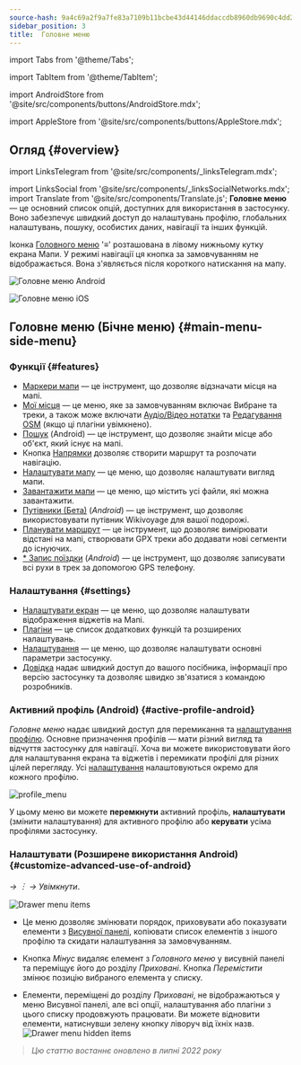 ```yaml
---
source-hash: 9a4c69a2f9a7fe83a7109b11bcbe43d44146ddaccdb8960db9690c4dd2a6f32a
sidebar_position: 3
title:  Головне меню
---
```


import Tabs from '@theme/Tabs';

import TabItem from '@theme/TabItem';

import AndroidStore from '@site/src/components/buttons/AndroidStore.mdx';

import AppleStore from '@site/src/components/buttons/AppleStore.mdx';
## Огляд {#overview}
import LinksTelegram from '@site/src/components/_linksTelegram.mdx';

import LinksSocial from '@site/src/components/_linksSocialNetworks.mdx';
import Translate from '@site/src/components/Translate.js';
**Головне меню** — це основний список опцій, доступних для використання в застосунку. Воно забезпечує швидкий доступ до налаштувань профілю, глобальних налаштувань, пошуку, особистих даних, навігації та інших функцій.

Іконка [Головного меню](../widgets/map-buttons.md#main-menu) '&#8801;' розташована в лівому нижньому кутку екрана Мапи. У режимі навігації ця кнопка за замовчуванням не відображається. Вона з'являється після короткого натискання на мапу.

<Tabs groupId="operating-systems">

<TabItem value="android" label="Android">

![Головне меню Android](@site/static/img/menu/main_menu_android.png)

</TabItem>

<TabItem value="ios" label="iOS">

![Головне меню iOS](@site/static/img/menu/main_menu_ios.png)

</TabItem>

</Tabs>


## Головне меню (Бічне меню) {#main-menu-side-menu}

### Функції {#features}

- [Маркери мапи](../personal/markers.md) — це інструмент, що дозволяє відзначати місця на мапі.
- [Мої місця](../personal/myplaces.md) — це меню, яке за замовчуванням включає Вибране та треки, а також може включати [Аудіо/Відео нотатки](../plugins/audio-video-notes.md) та [Редагування OSM](../plugins/osm-editing.md) (якщо ці плагіни увімкнено).
- [Пошук](../search/index.md) (Android) — це інструмент, що дозволяє знайти місце або об'єкт, який існує на мапі.
- Кнопка [Напрямки](../widgets/map-buttons.md#directions) дозволяє створити маршрут та розпочати навігацію.
- [Налаштувати мапу](../map/configure-map-menu.md) — це меню, що дозволяє налаштувати вигляд мапи.
- [Завантажити мапи](../start-with/download-maps.md) — це меню, що містить усі файли, які можна завантажити.
- [Путівники (Бета)](../plan-route/travel-guides.md) (*Android*) — це інструмент, що дозволяє використовувати путівник Wikivoyage для вашої подорожі.
- [Планувати маршрут](../plan-route/create-route.md) — це інструмент, що дозволяє вимірювати відстані на мапі, створювати GPX треки або додавати нові сегменти до існуючих.
- [* Запис поїздки](../plugins/trip-recording.md) (*Android*) — це інструмент, що дозволяє записувати всі рухи в трек за допомогою GPS телефону.

### Налаштування {#settings}

- [Налаштувати екран](../widgets/configure-screen.md) — це меню, що дозволяє налаштувати відображення віджетів на Мапі.
- [Плагіни](../plugins/index.md#configure-a-plugin) — це список додаткових функцій та розширених налаштувань.
- [Налаштування](../personal/global-settings.md) — це меню, що дозволяє налаштувати основні параметри застосунку.
- [Довідка](./first-steps.md#offline-help) надає швидкий доступ до вашого посібника, інформації про версію застосунку та дозволяє швидко зв'язатися з командою розробників.

### Активний профіль (Android) {#active-profile-android}

*Головне меню* надає швидкий доступ для перемикання та [налаштування профілю](../personal/profiles.md). Основне призначення профілів — мати різний вигляд та відчуття застосунку для навігації. Хоча ви можете використовувати його для налаштування екрана та віджетів і перемикати профілі для різних цілей перегляду. Усі [налаштування](../personal/profiles.md) налаштовуються окремо для кожного профілю.

![profile_menu](@site/static/img/menu/profile_menu.png)

У цьому меню ви можете **перемкнути** активний профіль, **налаштувати** (змінити налаштування) для активного профілю або **керувати** усіма профілями застосунку.


### Налаштувати (Розширене використання Android) {#customize-advanced-use-of-android}

*<Translate android="true" ids="shared_string_menu,configure_profile,ui_customization,shared_string_drawer"/> →  &#65049; → Увімкнути*.  

![Drawer menu items ](@site/static/img/settings/drawer_menu_correct.png)  

- Це меню дозволяє змінювати порядок, приховувати або показувати елементи з [Висувної панелі](../personal/profiles.md#drawer), копіювати список елементів з іншого профілю та скидати налаштування за замовчуванням.  

- Кнопка *Мінус* видаляє елемент з *Головного меню* у висувній панелі та переміщує його до розділу *Приховані*. Кнопка *Перемістити* змінює позицію вибраного елемента у списку.  

- Елементи, переміщені до розділу *Приховані*, не відображаються у меню Висувної панелі, але всі опції, налаштування або плагіни з цього списку продовжують працювати. Ви можете відновити елементи, натиснувши зелену кнопку ліворуч від їхніх назв.  
    ![Drawer menu hidden items ](@site/static/img/settings/drawer_menu_hidden_items.png)

> *Цю статтю востаннє оновлено в липні 2022 року*